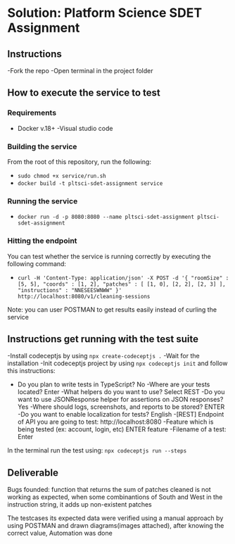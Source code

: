 Solution: Platform Science SDET Assignment
==========================================


## Instructions
-Fork the repo
-Open terminal in the project folder

## How to execute the service to test
### Requirements
- Docker v.18+
-Visual studio code

### Building the service
From the root of this repository, run the following:

- `sudo chmod +x service/run.sh`
- `docker build -t pltsci-sdet-assignment service`

### Running the service
- `docker run -d -p 8080:8080 --name pltsci-sdet-assignment pltsci-sdet-assignment`

### Hitting the endpoint
You can test whether the service is running correctly by executing the following command:
- `curl -H 'Content-Type: application/json' -X POST -d '{ "roomSize" : [5, 5], "coords" : [1, 2], "patches" : [ [1, 0], [2, 2], [2, 3] ], "instructions" : "NNESEESWNWW" }' http://localhost:8080/v1/cleaning-sessions`

Note: you can user POSTMAN to get results easily instead of curling the service

## Instructions get running with the test suite

-Install codeceptjs by using
`npx create-codeceptjs .`
-Wait for the installation
-Init codeceptjs project by using
`npx codeceptjs init`
and follow this instructions:
- Do you plan to write tests in TypeScript? No
-Where are your tests located? Enter
-What helpers do you want to use?  Select REST
-Do you want to use JSONResponse helper for assertions on JSON responses? Yes
-Where should logs, screenshots, and reports to be stored? ENTER
-Do you want to enable localization for tests? English
-[REST] Endpoint of API you are going to test: http://localhost:8080
-Feature which is being tested (ex: account, login, etc) ENTER feature
-Filename of a test: Enter

In the terminal run the test using:
`npx codeceptjs run --steps`

## Deliverable

Bugs founded: function that returns the sum of patches cleaned is not working as expected, when some combinantions of South and West in the instruction string, it adds up non-existent patches

The testcases its expected data were verified using a manual approach by using POSTMAN and drawn diagrams(images attached), after knowing the correct value, Automation was done